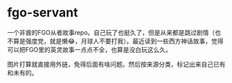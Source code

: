 # fgo-servant
一个非酋的FGO从者故事repo。自己玩了也挺久了，但是从来都是跳过剧情（也不算是强度党，就是懒:joy:，月球人不要打我）。最近读到一些西方神话故事，觉得可以把FGO里的英灵故事一点点不全，也算是没白玩这么久。

图片打算就直接用外链，免得后面有啥问题。然后按来源分类，标记出来自己已有和未有的。
